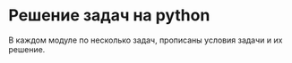 # Решение задач на python
В каждом модуле по несколько задач, прописаны условия задачи и их решение.